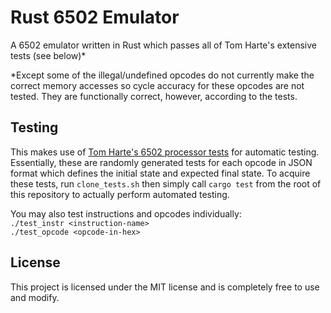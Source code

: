 # Rust 6502 Emulator
A 6502 emulator written in Rust which passes all of Tom Harte's extensive tests (see below)*

\*Except some of the illegal/undefined opcodes do not currently make the correct memory accesses so cycle accuracy for these opcodes are not tested. They are functionally correct, however, according to the tests.

## Testing
This makes use of [Tom Harte's 6502 processor tests](https://github.com/TomHarte/ProcessorTests) for automatic testing. Essentially, these are randomly generated tests for each opcode in JSON format which defines the initial state and expected final state. To acquire these tests, run `clone_tests.sh` then simply call `cargo test` from the root of this repository to actually perform automated testing.

You may also test instructions and opcodes individually:  
`./test_instr <instruction-name>`  
`./test_opcode <opcode-in-hex>`

## License
This project is licensed under the MIT license and is completely free to use and modify.
